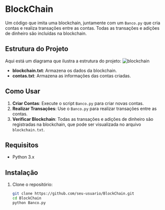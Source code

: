# BlockChain

Um código que imita uma blockchain, juntamente com um `Banco.py` que cria contas e realiza transações entre as contas. Todas as transações e adições de dinheiro são incluídas na blockchain.

## Estrutura do Projeto
Aqui está um diagrama que ilustra a estrutura do projeto:
![blockchain](https://github.com/user-attachments/assets/862aaaff-a856-40fc-b7ac-22ed0491cc73)

- **blockchain.txt**: Armazena os dados da blockchain.
- **contas.txt**: Armazena as informações das contas criadas.

## Como Usar

1. **Criar Contas**: Execute o script `Banco.py` para criar novas contas.
2. **Realizar Transações**: Use o `Banco.py` para realizar transações entre as contas.
3. **Verificar Blockchain**: Todas as transações e adições de dinheiro são registradas na blockchain, que pode ser visualizada no arquivo `blockchain.txt`.

## Requisitos

- Python 3.x

## Instalação

1. Clone o repositório:
   ```bash
   git clone https://github.com/seu-usuario/BlockChain.git
   cd BlockChain
   python Banco.py
